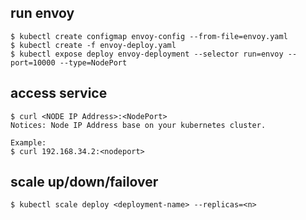 ## run envoy
```
$ kubectl create configmap envoy-config --from-file=envoy.yaml
$ kubectl create -f envoy-deploy.yaml
$ kubectl expose deploy envoy-deployment --selector run=envoy --port=10000 --type=NodePort
```
## access service
```
$ curl <NODE IP Address>:<NodePort>
Notices: Node IP Address base on your kubernetes cluster.

Example:
$ curl 192.168.34.2:<nodeport>
```
## scale up/down/failover
```
$ kubectl scale deploy <deployment-name> --replicas=<n>
```
